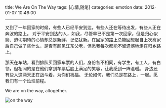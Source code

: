 title: We Are On The Way
tags: [心情,随笔]
categories: emotion
date: 2012-01-07 10:46:00

---

又到了一年回家的时候，有些人已经平安到达，有些人还在等待出发，有些人正在奔波的路上。 对于平安到达的人，如我，尽管早已不是第一次回家，但是归心似箭、迫切期待的心情却总是新鲜，记忆犹新。在回家的路上总能回想起自上次离家后自己做了些什么，是否有颜见江东父老，但愿我每次都能不留遗憾地走在归乡路上。

那天在车站，看到排队买回家车票的人们，身份各不相同，有学生，有工人，有白领，但相同的是在他们拿到车票后脸上满足的笑容，让我感到一阵温暖。 身边还有些人这两天正在战斗着，为你们祝福。 无论如何，我们总是在路上，一起。愿我们有一个灿烂前程。

We are on the way, altogether.

  ![on the way]({{BASE_PATH}}/images/9f045b37923e736e64b1a9d20063b75104cfdd21.jpg)
